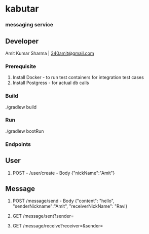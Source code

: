 # kabutar
### messaging service

## Developer
Amit Kumar Sharma | 340amit@gmail.com

### Prerequisite
1. Install Docker - to run test containers for integration test cases
2. Install Postgress - for actual db calls 

### Build
./gradlew build

### Run
./gradlew bootRun

### Endpoints
## User
1. POST - /user/create - 
Body {"nickName":"Amit"}

## Message
1. POST /message/send - 
Body {"content": "hello", "senderNickname":"Amit", "receiverNickName": "Ravi}

2. GET /message/sent?sender=<Amit>

3. GET /message/receive?receiver=<Ravi>&sender=<Amit>
 
